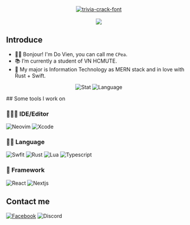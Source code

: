 <div align="center">
  <a href="https://fontmeme.com/trivia-crack-font/">
    <img src="https://user-images.githubusercontent.com/42694704/137451912-abe4edb4-a6a4-486b-84d2-6249551400fa.gif" alt="trivia-crack-font" border="0">
  </a>
</div>

<br>

<div align="center">
<img src = "https://readme-jokes.vercel.app/api?theme=onedark">
</div>

## Introduce


- 🤞🏻 Bonjour! I'm Do Vien, you can call me `CPea`.
- 📚 I’m currently a student of VN HCMUTE.
- 🔭 My major is Information Technology as MERN stack and in love with Rust + Swift.

<div align="center">

![Stat](https://github-readme-stats.vercel.app/api?username=cpea2506&show_icons=true&theme=onedark)
![Language](https://github-readme-stats.vercel.app/api/top-langs/?username=anuraghazra&layout=compact&langs_count=7)

</div>
## Some tools I work on

### 🧑🏻‍💻 IDE/Editor
  ![Neovim](https://img.shields.io/badge/Peavim-43a047.svg?style=for-the-badge&logo=neovim&logoColor=43a047&labelColor=fff&color=43a047)
  ![Xcode](https://img.shields.io/badge/Xcode-007acc?style=for-the-badge&logo=Xcode&logoColor=007acc&labelColor=fff&color=007acc)

### 👩‍💻 Language
  ![Swfit](https://img.shields.io/badge/swift-f54a2a?style=for-the-badge&logo=swift&logoColor=f54a2a&labelColor=fff&color=f54a2a)
	![Rust](https://img.shields.io/badge/rust-ee7950?style=for-the-badge&logo=rust&logoColor=ee7950&labelColor=fff&color=ee7950)
	![Lua](https://img.shields.io/badge/lua-42a5f5.svg?style=for-the-badge&logo=lua&logoColor=42a5f5&labelColor=fff&color=42a5f5)
	![Typescript](https://img.shields.io/badge/typescript-3172bc.svg?style=for-the-badge&logo=typescript&logoColor=3172bc&labelColor=fff&color=3172bc)

### 🚀 Framework

  ![React](https://img.shields.io/badge/react-539bf5?style=for-the-badge&logo=react&logoColor=82d7f7&labelColor=222&color=82d7f7)
	![Nextjs](https://img.shields.io/badge/next.js-fff?style=for-the-badge&logo=nextdotjs&logoColor=000&labelColor=fff&color=000)
	

## Contact me
		
 [![Facebook](https://img.shields.io/badge/Đỗ%20Viên.-1877f2?style=for-the-badge&logo=facebook&logoColor=1877f2&labelColor=fff&color=1877f2)](https://www.facebook.com/cpea2506)
 ![Discord](https://img.shields.io/badge/Đỗ%20Viên.%238988-7289da.svg?style=for-the-badge&logo=discord&logoColor=7289da&labelColor=fff&color=7289da)
